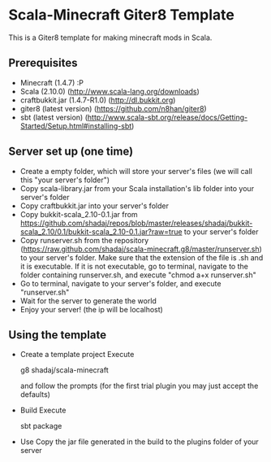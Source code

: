 Scala-Minecraft Giter8 Template
===============================
This is a Giter8 template for making minecraft mods in Scala.

Prerequisites
-------------
* Minecraft (1.4.7) :P
* Scala (2.10.0) (http://www.scala-lang.org/downloads)
* craftbukkit.jar (1.4.7-R1.0) (http://dl.bukkit.org)
* giter8 (latest version) (https://github.com/n8han/giter8)
* sbt (latest version) (http://www.scala-sbt.org/release/docs/Getting-Started/Setup.html#installing-sbt)

Server set up (one time)
------------------------
* Create a empty folder, which will store your server's files (we will call this "your server's folder")
* Copy scala-library.jar from your Scala installation's lib folder into your server's folder
* Copy craftbukkit.jar into your server's folder
* Copy bukkit-scala_2.10-0.1.jar from https://github.com/shadaj/repos/blob/master/releases/shadaj/bukkit-scala_2.10/0.1/bukkit-scala_2.10-0.1.jar?raw=true to your server's folder
* Copy runserver.sh from the repository (https://raw.github.com/shadaj/scala-minecraft.g8/master/runserver.sh) to your server's folder. Make sure that the extension of the file is .sh and it is executable. If it is not executable, go to terminal, navigate to the folder containing runserver.sh, and execute "chmod a+x runserver.sh"
* Go to terminal, navigate to your server's folder, and execute "runserver.sh"
* Wait for the server to generate the world
* Enjoy your server! (the ip will be localhost)

Using the template
------------------
* Create a template project
  Execute

    g8 shadaj/scala-minecraft

  and follow the prompts (for the first trial plugin you may just accept the defaults)
* Build
  Execute

    sbt package
* Use
  Copy the jar file generated in the build to the plugins folder of your server